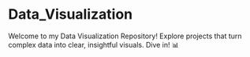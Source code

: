 # Data_Visualization
Welcome to my Data Visualization Repository! Explore projects that turn complex data into clear, insightful visuals. Dive in! 📊
